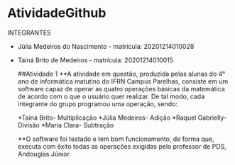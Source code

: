# AtividadeGithub

INTEGRANTES

* Júlia Medeiros do Nascimento - matrícula: 20201214010028
* Tainá Brito de Medeiros - matrícula: 20201214010015



  ##Atividade 1
  **A atividade em questão, produzida pelas alunas do 4° ano de informática matutino do IFRN Campus Parelhas, consiste em um software capaz de operar as quatro operações básicas da matemática de acordo com o que o usuário quer realizar. De tal modo, cada integrante do grupo programou uma operação, sendo:
  
  *Tainá Brito- Multiplicação
  *Júlia Medeiros- Adição
  *Raquel Gabrielly- Divisão
  *Maria Clara- Subtração

  **O software foi testado e tem bom funcionamento, de forma que, executa com êxito todas as operações exigidas pelo professor de PDS, Andouglas Júnior. 
